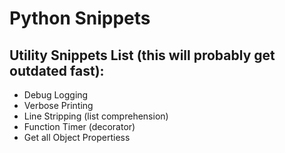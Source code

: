 # Python Snippets
## Utility Snippets List (this will probably get outdated fast):
- Debug Logging
- Verbose Printing
- Line Stripping (list comprehension)
- Function Timer (decorator)
- Get all Object Propertiess